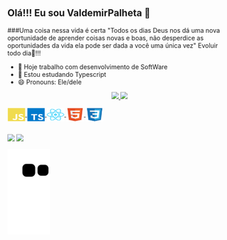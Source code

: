 ## Olá!!! Eu sou ValdemirPalheta 👋

###Uma coisa nessa vida é certa "Todos os dias Deus nos dá uma nova oportunidade de aprender coisas novas e boas, não desperdice as oportunidades da vida ela pode ser dada a você uma única vez" Evoluir todo dia🚀!!!

- 🔭 Hoje trabalho com desenvolvimento de SoftWare
- 🌱 Estou estudando Typescript
- 😄 Pronouns: Ele/dele

<div align="center">
  <a href="https://github.com/valdemirpalheta">
  <img height="180em" src="https://github-readme-stats.vercel.app/api?username=valdemirpalheta&show_icons=true&theme=dracula&include_all_commits=true&count_private=true"/>
  <img height="180em" src="https://github-readme-stats.vercel.app/api/top-langs/?username=valdemirpalheta&layout=compact&langs_count=7&theme=dracula"/>
</div>

<div style="display: inline_block"><br>
  <img align="center" alt="Rafa-Js" height="30" width="40" src="https://raw.githubusercontent.com/devicons/devicon/master/icons/javascript/javascript-plain.svg">
  <img align="center" alt="Rafa-Ts" height="30" width="40" src="https://raw.githubusercontent.com/devicons/devicon/master/icons/typescript/typescript-plain.svg">
  <img align="center" alt="Rafa-React" height="30" width="40" src="https://raw.githubusercontent.com/devicons/devicon/master/icons/react/react-original.svg">
  <img align="center" alt="Rafa-HTML" height="30" width="40" src="https://raw.githubusercontent.com/devicons/devicon/master/icons/html5/html5-original.svg">
  <img align="center" alt="Rafa-CSS" height="30" width="40" src="https://raw.githubusercontent.com/devicons/devicon/master/icons/css3/css3-original.svg">
 
</div>

##

<div>
<a href = "mailto:contatovaldemirpinheiro510@gmail.com"><img src="https://img.shields.io/badge/-Gmail-%23333?style=for-the-badge&logo=gmail&logoColor=white" target="_blank"></a>
  <a href="https://www.linkedin.com/in/valdemir-palheta-764310233" target="_blank"><img src="https://img.shields.io/badge/-LinkedIn-%230077B5?style=for-the-badge&logo=linkedin&logoColor=white" target="_blank"></a> 
  
   ![Snake animation](https://github.com/valdemirpalheta/valdemirpalheta/blob/output/github-contribution-grid-snake.svg)
</div>
  
